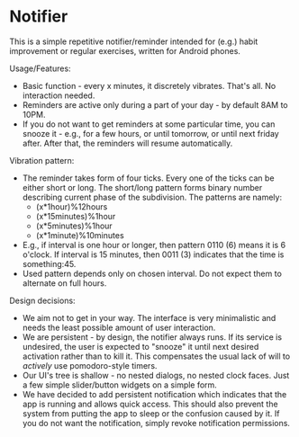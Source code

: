 Notifier
========

This is a simple repetitive notifier/reminder intended for (e.g.) habit improvement or regular exercises, written for Android phones.

Usage/Features:
- Basic function - every x minutes, it discretely vibrates. That's all. No interaction needed.
- Reminders are active only during a part of your day - by default 8AM to 10PM.
- If you do not want to get reminders at some particular time, you can snooze it - e.g., for a few hours, or until tomorrow, or until next friday after. After that, the reminders will resume automatically.

Vibration pattern:
- The reminder takes form of four ticks. Every one of the ticks can be either short or long. The short/long pattern forms binary number describing current phase of the subdivision. The patterns are namely:
  - (x*1hour)%12hours
  - (x*15minutes)%1hour
  - (x*5minutes)%1hour
  - (x*1minute)%10minutes
- E.g., if interval is one hour or longer, then pattern 0110 (6) means it is 6 o'clock. If interval is 15 minutes, then 0011 (3) indicates that the time is something:45. 
- Used pattern depends only on chosen interval. Do not expect them to alternate on full hours.

Design decisions:
- We aim not to get in your way.  The interface is very minimalistic and needs the least possible amount of user interaction. 
- We are persistent - by design, the notifier always runs. If its service is undesired, the user is expected to "snooze" it until next desired activation rather than to kill it. This compensates the usual lack of will to *actively* use pomodoro-style timers.
- Our UI's tree is shallow - no nested dialogs, no nested clock faces. Just a few simple slider/button widgets on a simple form.
- We have decided to add persistent notification which indicates that the app is running and allows quick access. This should also prevent the system from putting the app to sleep or the confusion caused by it. If you do not want the notification, simply revoke notification permissions.



